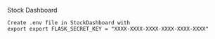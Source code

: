 Stock Dashboard

```
Create .env file in StockDashboard with
export export FLASK_SECRET_KEY = "XXXX-XXXX-XXXX-XXXX-XXXX-XXXX"
```